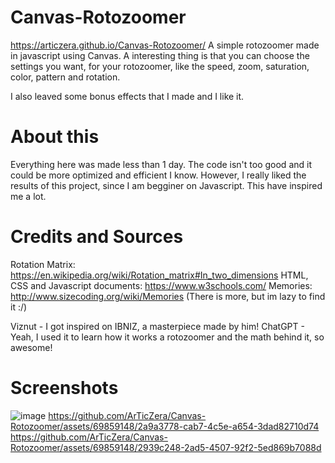 # Canvas-Rotozoomer
https://articzera.github.io/Canvas-Rotozoomer/
A simple rotozoomer made in javascript using Canvas. A interesting thing is that you can choose the settings you want, for your rotozoomer, like the speed, zoom, saturation, color, pattern and rotation.

I also leaved some bonus effects that I made and I like it.

# About this
Everything here was made less than 1 day. The code isn't too good and it could be more optimized and efficient I know. However, I really liked the results of this project, since I am begginer on Javascript. This have inspired me a lot.

# Credits and Sources
Rotation Matrix: https://en.wikipedia.org/wiki/Rotation_matrix#In_two_dimensions
HTML, CSS and Javascript documents: https://www.w3schools.com/
Memories: http://www.sizecoding.org/wiki/Memories
(There is more, but im lazy to find it :/)

Viznut - I got inspired on IBNIZ, a masterpiece made by him!
ChatGPT - Yeah, I used it to learn how it works a rotozoomer and the math behind it, so awesome!

# Screenshots
![image](https://github.com/ArTicZera/Canvas-Rotozoomer/assets/69859148/7cd02ec1-19b2-456f-bb49-cb9cb3ba7ed4)
https://github.com/ArTicZera/Canvas-Rotozoomer/assets/69859148/2a9a3778-cab7-4c5e-a654-3dad82710d74
https://github.com/ArTicZera/Canvas-Rotozoomer/assets/69859148/2939c248-2ad5-4507-92f2-5ed869b7088d


